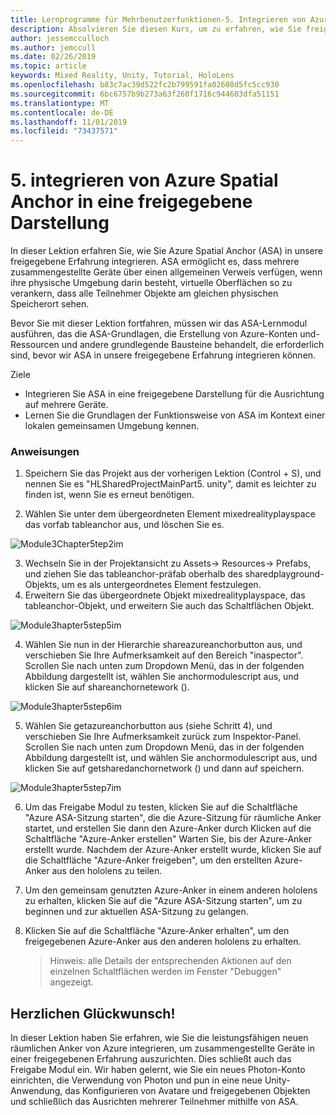 ```yaml
---
title: Lernprogramme für Mehrbenutzerfunktionen-5. Integrieren von Azure Spatial Anchor in eine gemeinsame Nutzung
description: Absolvieren Sie diesen Kurs, um zu erfahren, wie Sie freigegebene Umgebungen mit mehreren Benutzern in einer hololens 2-Anwendung implementieren.
author: jessemcculloch
ms.author: jemccull
ms.date: 02/26/2019
ms.topic: article
keywords: Mixed Reality, Unity, Tutorial, HoloLens
ms.openlocfilehash: b83c7ac39d522fc2b799591fa02608d5fc5cc930
ms.sourcegitcommit: 6bc6757b9b273a63f260f1716c944603dfa51151
ms.translationtype: MT
ms.contentlocale: de-DE
ms.lasthandoff: 11/01/2019
ms.locfileid: "73437571"
---
```

# <a name="5-integrating-azure-spatial-anchors-into-a-shared-experience"></a>5. integrieren von Azure Spatial Anchor in eine freigegebene Darstellung

In dieser Lektion erfahren Sie, wie Sie Azure Spatial Anchor (ASA) in unsere freigegebene Erfahrung integrieren. ASA ermöglicht es, dass mehrere zusammengestellte Geräte über einen allgemeinen Verweis verfügen, wenn ihre physische Umgebung darin besteht, virtuelle Oberflächen so zu verankern, dass alle Teilnehmer Objekte am gleichen physischen Speicherort sehen.

Bevor Sie mit dieser Lektion fortfahren, müssen wir das ASA-Lernmodul ausführen, das die ASA-Grundlagen, die Erstellung von Azure-Konten und-Ressourcen und andere grundlegende Bausteine behandelt, die erforderlich sind, bevor wir ASA in unsere freigegebene Erfahrung integrieren können.

Ziele

- Integrieren Sie ASA in eine freigegebene Darstellung für die Ausrichtung auf mehrere Geräte.
- Lernen Sie die Grundlagen der Funktionsweise von ASA im Kontext einer lokalen gemeinsamen Umgebung kennen.

### <a name="instructions"></a>Anweisungen

1. Speichern Sie das Projekt aus der vorherigen Lektion (Control + S), und nennen Sie es "HLSharedProjectMainPart5. unity", damit es leichter zu finden ist, wenn Sie es erneut benötigen.

2. Wählen Sie unter dem übergeordneten Element mixedrealityplayspace das vorfab tableanchor aus, und löschen Sie es.

![Module3Chapter5tep2im](images/module3chapter5step2im.PNG)

3.  Wechseln Sie in der Projektansicht zu Assets-> Resources-> Prefabs, und ziehen Sie das tableanchor-präfab oberhalb des sharedplayground-Objekts, um es als untergeordnetes Element festzulegen.
4.  Erweitern Sie das übergeordnete Objekt mixedrealityplayspace, das tableanchor-Objekt, und erweitern Sie auch das Schaltflächen Objekt. 

![Module3hapter5step5im](images/module3chapter5step5im.PNG)

4. Wählen Sie nun in der Hierarchie shareazureanchorbutton aus, und verschieben Sie Ihre Aufmerksamkeit auf den Bereich "inaspector". Scrollen Sie nach unten zum Dropdown Menü, das in der folgenden Abbildung dargestellt ist, wählen Sie anchormodulescript aus, und klicken Sie auf shareanchornetework ().

![Module3hapter5step6im](images/module3chapter5step6im.PNG)

5. Wählen Sie getazureanchorbutton aus (siehe Schritt 4), und verschieben Sie Ihre Aufmerksamkeit zurück zum Inspektor-Panel. Scrollen Sie nach unten zum Dropdown Menü, das in der folgenden Abbildung dargestellt ist, und wählen Sie anchormodulescript aus, und klicken Sie auf getsharedanchornetwork () und dann auf speichern.

![Module3hapter5step7im](images/module3chapter5step7im.PNG)

6. Um das Freigabe Modul zu testen, klicken Sie auf die Schaltfläche "Azure ASA-Sitzung starten", die die Azure-Sitzung für räumliche Anker startet, und erstellen Sie dann den Azure-Anker durch Klicken auf die Schaltfläche "Azure-Anker erstellen" Warten Sie, bis der Azure-Anker erstellt wurde. Nachdem der Azure-Anker erstellt wurde, klicken Sie auf die Schaltfläche "Azure-Anker freigeben", um den erstellten Azure-Anker aus den hololens zu teilen.

7. Um den gemeinsam genutzten Azure-Anker in einem anderen hololens zu erhalten, klicken Sie auf die "Azure ASA-Sitzung starten", um zu beginnen und zur aktuellen ASA-Sitzung zu gelangen.

8. Klicken Sie auf die Schaltfläche "Azure-Anker erhalten", um den freigegebenen Azure-Anker aus den anderen hololens zu erhalten.

   > Hinweis: alle Details der entsprechenden Aktionen auf den einzelnen Schaltflächen werden im Fenster "Debuggen" angezeigt.

## <a name="congratulations"></a>Herzlichen Glückwunsch!

In dieser Lektion haben Sie erfahren, wie Sie die leistungsfähigen neuen räumlichen Anker von Azure integrieren, um zusammengestellte Geräte in einer freigegebenen Erfahrung auszurichten. Dies schließt auch das Freigabe Modul ein. Wir haben gelernt, wie Sie ein neues Photon-Konto einrichten, die Verwendung von Photon und pun in eine neue Unity-Anwendung, das Konfigurieren von Avatare und freigegebenen Objekten und schließlich das Ausrichten mehrerer Teilnehmer mithilfe von ASA. 

